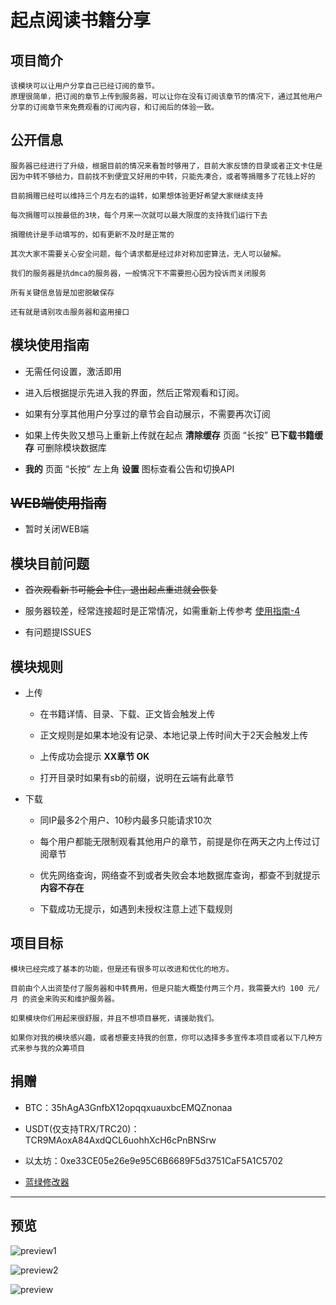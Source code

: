 # 起点阅读书籍分享

## 项目简介

    该模块可以让用户分享自己已经订阅的章节。
    原理很简单，把订阅的章节上传到服务器，可以让你在没有订阅该章节的情况下，通过其他用户分享的订阅章节来免费观看的订阅内容，和订阅后的体验一致。

## 公开信息

    服务器已经进行了升级，根据目前的情况来看暂时够用了，目前大家反馈的目录或者正文卡住是因为中转不够给力，目前找不到便宜又好用的中转，只能先凑合，或者等捐赠多了花钱上好的

    目前捐赠已经可以维持三个月左右的运转，如果想体验更好希望大家继续支持

    每次捐赠可以按最低的3块，每个月来一次就可以最大限度的支持我们运行下去

    捐赠统计是手动填写的，如有更新不及时是正常的

    其次大家不需要关心安全问题，每个请求都是经过非对称加密算法，无人可以破解。

    我们的服务器是抗dmca的服务器，一般情况下不需要担心因为投诉而关闭服务

    所有关键信息皆是加密脱敏保存

    还有就是请别攻击服务器和盗用接口

## 模块使用指南

 * 无需任何设置，激活即用

 * 进入后根据提示先进入我的界面，然后正常观看和订阅。

 * 如果有分享其他用户分享过的章节会自动展示，不需要再次订阅

 * 如果上传失败又想马上重新上传就在起点 **清除缓存** 页面 “长按” **已下载书籍缓存** 可删除模块数据库

 * **我的** 页面 “长按” 左上角 **设置** 图标查看公告和切换API

## ~~WEB端使用指南~~

  * 暂时关闭WEB端
    

## 模块目前问题

 * ~~首次观看新书可能会卡住，退出起点重进就会恢复~~

 * 服务器较差，经常连接超时是正常情况，如需重新上传参考 [使用指南-4](#使用指南)

 * 有问题提ISSUES

## 模块规则

* 上传

    - 在书籍详情、目录、下载、正文皆会触发上传

    - 正文规则是如果本地没有记录、本地记录上传时间大于2天会触发上传

    - 上传成功会提示 **XX章节 OK**

    - 打开目录时如果有sb的前缀，说明在云端有此章节

* 下载

    - 同IP最多2个用户、10秒内最多只能请求10次

    - 每个用户都能无限制观看其他用户的章节，前提是你在两天之内上传过订阅章节

    - 优先网络查询，网络查不到或者失败会本地数据库查询，都查不到就提示 **内容不存在**

    - 下载成功无提示，如遇到未授权注意上述下载规则

## 项目目标

    
    模块已经完成了基本的功能，但是还有很多可以改进和优化的地方。

    目前由个人出资垫付了服务器和中转费用，但是只能大概垫付两三个月，我需要大约 100 元/月 的资金来购买和维护服务器。

    如果模块你们用起来很舒服，并且不想项目暴死，请援助我们。

    如果你对我的模块感兴趣，或者想要支持我的创意，你可以选择多多宣传本项目或者以下几种方式来参与我的众筹项目


## 捐赠

* BTC：35hAgA3GnfbX12opqqxuauxbcEMQZnonaa

* USDT(仅支持TRX/TRC20)：TCR9MAoxA84AxdQCL6uohhXcH6cPnBNSrw

* 以太坊：0xe33CE05e26e9e95C6B6689F5d3751CaF5A1C5702

* [蓝绿修改器](https://api2.bookshared.shop/donate)

---

## 预览

![preview1](previews/preview1.png)

![preview2](previews/preview2.png)

![preview](previews/preview.gif)
